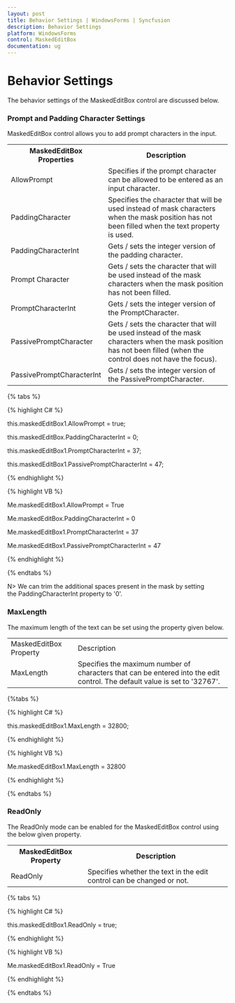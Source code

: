```yaml
---
layout: post
title: Behavior Settings | WindowsForms | Syncfusion
description: Behavior Settings
platform: WindowsForms
control: MaskedEditBox
documentation: ug
--- 
```

# Behavior Settings

The behavior settings of the MaskedEditBox control are discussed below.

### Prompt and Padding Character Settings

MaskedEditBox control allows you to add prompt characters in the input.



<table>
<tr>
<th>
MaskedEditBox Properties</th><th>
Description</th></tr>
<tr>
<td>
AllowPrompt</td><td>
Specifies if the prompt character can be allowed to be entered as an input character.</td></tr>
<tr>
<td>
PaddingCharacter</td><td>
Specifies the character that will be used instead of mask characters when the mask position has not been filled when the text property is used.</td></tr>
<tr>
<td>
PaddingCharacterInt</td><td>
Gets / sets the integer version of the padding character.</td></tr>
<tr>
<td>
Prompt Character</td><td>
Gets / sets the character that will be used instead of the mask characters when the mask position has not been filled.</td></tr>
<tr>
<td>
PromptCharacterInt</td><td>
Gets / sets the integer version of the PromptCharacter.</td></tr>
<tr>
<td>
PassivePromptCharacter</td><td>
Gets / sets the character that will be used instead of the mask characters when the mask position has not been filled (when the control does not have the focus).</td></tr>
<tr>
<td>
PassivePromptCharacterInt</td><td>
Gets / sets the integer version of the PassivePromptCharacter.</td></tr>
</table>


{% tabs %}

{% highlight C# %}  

this.maskedEditBox1.AllowPrompt = true;

this.maskedEditBox.PaddingCharacterInt = 0;

this.maskedEditBox1.PromptCharacterInt = 37;

this.maskedEditBox1.PassivePromptCharacterInt = 47;

{% endhighlight %}

{% highlight VB %} 

Me.maskedEditBox1.AllowPrompt = True

Me.maskedEditBox.PaddingCharacterInt = 0

Me.maskedEditBox1.PromptCharacterInt = 37

Me.maskedEditBox1.PassivePromptCharacterInt = 47

{% endhighlight %}

{% endtabs %}

N> We can trim the additional spaces present in the mask by setting the PaddingCharacterInt property to '0'.

### MaxLength

The maximum length of the text can be set using the property given below.


<table>
<tr>
<td>
MaskedEditBox Property</td><td>
Description</td></tr>
<tr>
<td>
MaxLength</td><td>
Specifies the maximum number of characters that can be entered into the edit control. The default value is set to '32767'.</td></tr>
</table>

{%tabs %}

{% highlight C# %}  

this.maskedEditBox1.MaxLength = 32800;               

{% endhighlight %}

{% highlight VB %} 

Me.maskedEditBox1.MaxLength = 32800

{% endhighlight %}

{% endtabs %}

### ReadOnly

The ReadOnly mode can be enabled for the MaskedEditBox control using the below given property.

<table>
<tr>
<th>
MaskedEditBox Property</th><th>
Description</th></tr>
<tr>
<td>
ReadOnly</td><td>
Specifies whether the text in the edit control can be changed or not.</td></tr>
</table>

{% tabs %}

{% highlight C# %}  

this.maskedEditBox1.ReadOnly = true;

{% endhighlight %}

{% highlight VB %} 

Me.maskedEditBox1.ReadOnly = True

{% endhighlight %}

{% endtabs %}